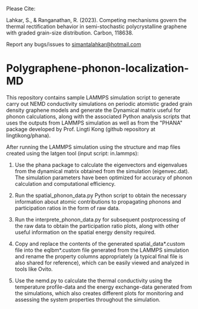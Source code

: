 Please Cite:

Lahkar, S., & Ranganathan, R. (2023). Competing mechanisms govern the thermal rectification behavior in semi-stochastic polycrystalline graphene with graded grain-size distribution. Carbon, 118638.

Report any bugs/issues to simantalahkar@hotmail.com

# Polygraphene-phonon-localization-MD
This repository contains sample LAMMPS simulation script to generate carry out NEMD conductivity simulations on periodic atomistic graded grain density graphene models and generate the Dynamical matrix useful for phonon calculations, along with the associated Python analysis scripts that uses the outputs from LAMMPS simulation as well as from the "PHANA" package developed by Prof. Lingti Kong (github repository at lingtikong/phana). 

After running the LAMMPS simulation using the structure and map files created using the latgen tool (input script: in.lammps):

1. Use the phana package to calculate the eigenvectors and eigenvalues from the dynamical matrix obtained from the simulation (eigenvec.dat). The simulation parameters have been optimized for accuracy of phonon calculation and computational efficiency.

2. Run the spatial_phonon_data.py Python script to obtain the necessary information about atomic contributions to propagating phonons and participation ratios in the form of raw data.

3. Run the interprete_phonon_data.py for subsequent postprocessing of the raw data to obtain the participation ratio plots, along with other useful information on the spatial energy density required.

4. Copy and replace the contents of the generated spatial_data*.custom file into the eqlbm*.custom file generated from the LAMMPS simulation and rename the property columns appropriately (a typical final file is also shared for reference), which can be easily viewed and analyzed in tools like Ovito.

5. Use the nemd.py to calculate the thermal conductivity using the temperature profile-data and the energy exchange-data generated from the simulations, which also creates different plots for monitoring and assessing the system properties throughout the simulation. 
